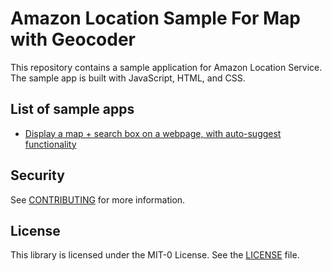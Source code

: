 # Amazon Location Sample For Map with Geocoder

This repository contains a sample application for Amazon Location Service. The sample app is built with JavaScript, HTML, and CSS.

## List of sample apps

- [Display a map + search box on a webpage, with auto-suggest functionality](map-with-place-search)

## Security

See [CONTRIBUTING](CONTRIBUTING.md#security-issue-notifications) for more information.

## License

This library is licensed under the MIT-0 License. See the [LICENSE](LICENSE) file.
